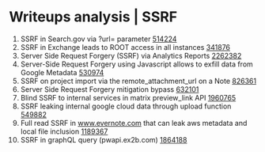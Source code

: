 # Writeups analysis | SSRF 

1. SSRF in Search.gov via ?url= parameter [514224](./514224/README.md)  
2. SSRF in Exchange leads to ROOT access in all instances [341876](./341876/README.md)  
3. Server Side Request Forgery (SSRF) via Analytics Reports [2262382](./2262382/README.md)  
4. Server-Side Request Forgery using Javascript allows to exfill data from Google Metadata [530974](./530974/README.md)  
5. SSRF on project import via the remote_attachment_url on a Note [826361](./826361/README.md)  
6. Server Side Request Forgery mitigation bypass [632101](./632101/)
7. Blind SSRF to internal services in matrix preview_link API [1960765](./1960765)
8. SSRF leaking internal google cloud data through upload function [549882](./549882)
9. Full read SSRF in www.evernote.com that can leak aws metadata and local file inclusion [1189367](./1189367)
10. SSRF in graphQL query (pwapi.ex2b.com) [1864188](./1864188)
